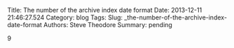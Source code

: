 Title: The number of the archive index date format
Date: 2013-12-11 21:46:27.524
Category: blog
Tags: 
Slug: _the-number-of-the-archive-index-date-format
Authors: Steve Theodore
Summary: pending

9

